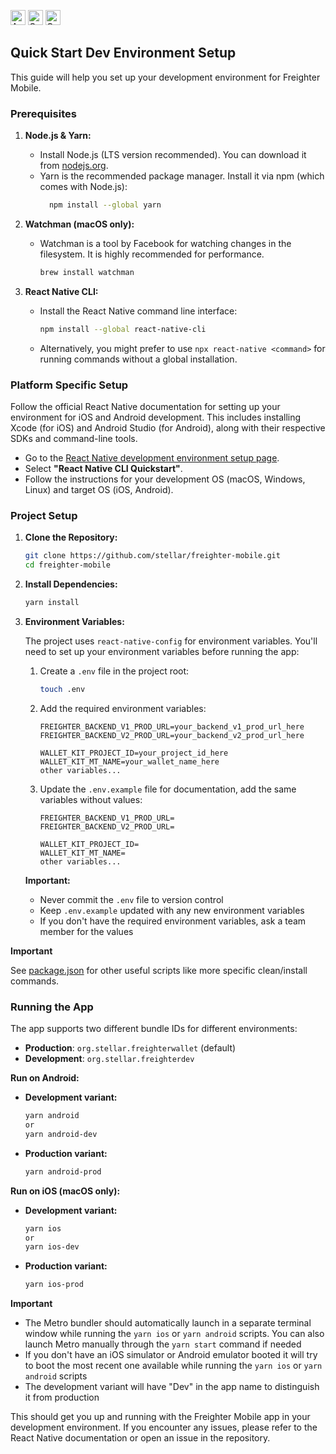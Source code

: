 <a href="https://deepwiki.com/stellar/freighter-mobile"><img height="24" alt="Ask DeepWiki" src="https://deepwiki.com/badge.svg" /></a>
<a href="https://play.google.com/store/apps/details?id=org.stellar.freighterwallet"><img height="24" alt="Get app on Google Play" src="https://github.com/user-attachments/assets/67fa5ac5-b77e-4019-8bc0-4cc9d43dc69b" /></a>
<a href="https://apps.apple.com/app/freighter/id6743947720"><img height="24" alt="Get app on App Store" src="https://github.com/user-attachments/assets/2b002c9f-4ec5-49f2-8f4d-d04b7e4cd34a" /></a>

## Quick Start Dev Environment Setup

This guide will help you set up your development environment for Freighter
Mobile.

### Prerequisites

1.  **Node.js & Yarn:**

    - Install Node.js (LTS version recommended). You can download it from
      [nodejs.org](https://nodejs.org/).
    - Yarn is the recommended package manager. Install it via npm (which comes
      with Node.js):
      ```bash
        npm install --global yarn
      ```

2.  **Watchman (macOS only):**

    - Watchman is a tool by Facebook for watching changes in the filesystem. It
      is highly recommended for performance.
      ```bash
      brew install watchman
      ```

3.  **React Native CLI:**
    - Install the React Native command line interface:
      ```bash
      npm install --global react-native-cli
      ```
    - Alternatively, you might prefer to use `npx react-native <command>` for
      running commands without a global installation.

### Platform Specific Setup

Follow the official React Native documentation for setting up your environment
for iOS and Android development. This includes installing Xcode (for iOS) and
Android Studio (for Android), along with their respective SDKs and command-line
tools.

- Go to the
  [React Native development environment setup page](https://reactnative.dev/docs/environment-setup).
- Select **"React Native CLI Quickstart"**.
- Follow the instructions for your development OS (macOS, Windows, Linux) and
  target OS (iOS, Android).

### Project Setup

1.  **Clone the Repository:**

    ```bash
    git clone https://github.com/stellar/freighter-mobile.git
    cd freighter-mobile
    ```

2.  **Install Dependencies:**

    ```bash
    yarn install
    ```

3.  **Environment Variables:**

    The project uses `react-native-config` for environment variables. You'll
    need to set up your environment variables before running the app:

    1. Create a `.env` file in the project root:

       ```bash
       touch .env
       ```

    2. Add the required environment variables:

       ```
       FREIGHTER_BACKEND_V1_PROD_URL=your_backend_v1_prod_url_here
       FREIGHTER_BACKEND_V2_PROD_URL=your_backend_v2_prod_url_here

       WALLET_KIT_PROJECT_ID=your_project_id_here
       WALLET_KIT_MT_NAME=your_wallet_name_here
       other variables...
       ```

    3. Update the `.env.example` file for documentation, add the same variables
       without values:

       ```
       FREIGHTER_BACKEND_V1_PROD_URL=
       FREIGHTER_BACKEND_V2_PROD_URL=

       WALLET_KIT_PROJECT_ID=
       WALLET_KIT_MT_NAME=
       other variables...
       ```

    **Important:**

    - Never commit the `.env` file to version control
    - Keep `.env.example` updated with any new environment variables
    - If you don't have the required environment variables, ask a team member
      for the values

**Important**

See [package.json](./package.json) for other useful scripts like more specific
clean/install commands.

### Running the App

The app supports two different bundle IDs for different environments:

- **Production**: `org.stellar.freighterwallet` (default)
- **Development**: `org.stellar.freighterdev`

**Run on Android:**

- **Development variant:**

  ```bash
  yarn android
  or
  yarn android-dev
  ```

- **Production variant:**
  ```bash
  yarn android-prod
  ```

**Run on iOS (macOS only):**

- **Development variant:**

  ```bash
  yarn ios
  or
  yarn ios-dev
  ```

- **Production variant:**
  ```bash
  yarn ios-prod
  ```

**Important**

- The Metro bundler should automatically launch in a separate terminal window
  while running the `yarn ios` or `yarn android` scripts. You can also launch
  Metro manually through the `yarn start` command if needed
- If you don't have an iOS simulator or Android emulator booted it will try to
  boot the most recent one available while running the `yarn ios` or
  `yarn android` scripts
- The development variant will have "Dev" in the app name to distinguish it from
  production

This should get you up and running with the Freighter Mobile app in your
development environment. If you encounter any issues, please refer to the React
Native documentation or open an issue in the repository.
